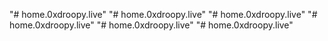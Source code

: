"# home.0xdroopy.live" 
"# home.0xdroopy.live" 
"# home.0xdroopy.live" 
"# home.0xdroopy.live" 
"# home.0xdroopy.live" 
"# home.0xdroopy.live" 
